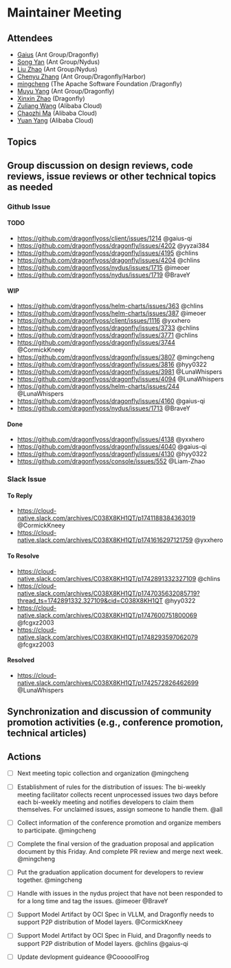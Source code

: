 # Maintainer Meeting

## Attendees

- [Gaius](https://github.com/gaius-qi) (Ant Group/Dragonfly)
- [Song Yan](https://github.com/imeoer) (Ant Group/Nydus)
- [Liu Zhao](https://github.com/BraveY) (Ant Group/Nydus)
- [Chenyu Zhang](https://github.com/chlins) (Ant Group/Dragonfly/Harbor)
- [mingcheng](https://github.com/mingcheng) (The Apache Software Foundation
/Dragonfly)
- [Muyu Yang](https://github.com/LunaWhispers) (Ant Group/Dragonfly)
- [Xinxin Zhao](https://github.com/Liam-Zhao) (Dragonfly)
- [Zuliang Wang](https://github.com/CooooolFrog) (Alibaba Cloud)
- [Chaozhi Ma](https://github.com/ClementMaH) (Alibaba Cloud)
- [Yuan Yang](https://github.com/yyzai384) (Alibaba Cloud)


## Topics

## Group discussion on design reviews, code reviews, issue reviews or other technical topics as needed

### Github Issue

#### TODO

- https://github.com/dragonflyoss/client/issues/1214 @gaius-qi
- https://github.com/dragonflyoss/dragonfly/issues/4202 @yyzai384
- https://github.com/dragonflyoss/dragonfly/issues/4195 @chlins
- https://github.com/dragonflyoss/dragonfly/issues/4204 @chlins
- https://github.com/dragonflyoss/nydus/issues/1715 @imeoer
- https://github.com/dragonflyoss/nydus/issues/1719 @BraveY

#### WIP

- https://github.com/dragonflyoss/helm-charts/issues/363 @chlins
- https://github.com/dragonflyoss/helm-charts/issues/387 @imeoer
- https://github.com/dragonflyoss/client/issues/1116 @yxxhero
- https://github.com/dragonflyoss/dragonfly/issues/3733 @chlins
- https://github.com/dragonflyoss/dragonfly/issues/3771 @chlins
- https://github.com/dragonflyoss/dragonfly/issues/3744 @CormickKneey
- https://github.com/dragonflyoss/dragonfly/issues/3807 @mingcheng
- https://github.com/dragonflyoss/dragonfly/issues/3816 @hyy0322
- https://github.com/dragonflyoss/dragonfly/issues/3981 @LunaWhispers
- https://github.com/dragonflyoss/dragonfly/issues/4094 @LunaWhispers
- https://github.com/dragonflyoss/helm-charts/issues/244 @LunaWhispers
- https://github.com/dragonflyoss/dragonfly/issues/4160 @gaius-qi
- https://github.com/dragonflyoss/nydus/issues/1713 @BraveY

#### Done

- https://github.com/dragonflyoss/dragonfly/issues/4138 @yxxhero
- https://github.com/dragonflyoss/dragonfly/issues/4040 @gaius-qi
- https://github.com/dragonflyoss/dragonfly/issues/4130 @hyy0322
- https://github.com/dragonflyoss/console/issues/552 @Liam-Zhao

### Slack Issue

#### To Reply

- https://cloud-native.slack.com/archives/C038X8KH1QT/p1741188384363019 @CormickKneey
- https://cloud-native.slack.com/archives/C038X8KH1QT/p1741616297121759 @yxxhero

#### To Resolve

- https://cloud-native.slack.com/archives/C038X8KH1QT/p1742891332327109 @chlins
- https://cloud-native.slack.com/archives/C038X8KH1QT/p1747035632085719?thread_ts=1742891332.327109&cid=C038X8KH1QT @hyy0322
- https://cloud-native.slack.com/archives/C038X8KH1QT/p1747600751800069 @fcgxz2003
- https://cloud-native.slack.com/archives/C038X8KH1QT/p1748293597062079 @fcgxz2003

#### Resolved

- https://cloud-native.slack.com/archives/C038X8KH1QT/p1742572826462699 @LunaWhispers


## Synchronization and discussion of community promotion activities (e.g., conference promotion, technical articles)

## Actions

- [ ] Next meeting topic collection and organization @mingcheng
- [ ] Establishment of rules for the distribution of issues: The bi-weekly meeting facilitator collects recent unprocessed issues two days before each bi-weekly meeting and notifies developers to claim them themselves. For unclaimed issues, assign someone to handle them. @all
- [ ] Collect information of the conference promotion and organize members to participate. @mingcheng
- [ ] Complete the final version of the graduation proposal and application document by this Friday. And complete PR review and merge next week. @mingcheng 
- [ ] Put the graduation application document for developers to review together. @mingcheng
- [ ] Handle with issues in the nydus project that have not been responded to for a long time and tag the issues. @imeoer @BraveY
- [ ] Support Model Artifact by OCI Spec in VLLM, and Dragonfly needs to support P2P distribution of Model layers. @CormickKneey
- [ ] Support Model Artifact by OCI Spec in Fluid, and Dragonfly needs to support P2P distribution of Model layers. @chlins @gaius-qi
- [ ] Update devlopment guideance @CooooolFrog

